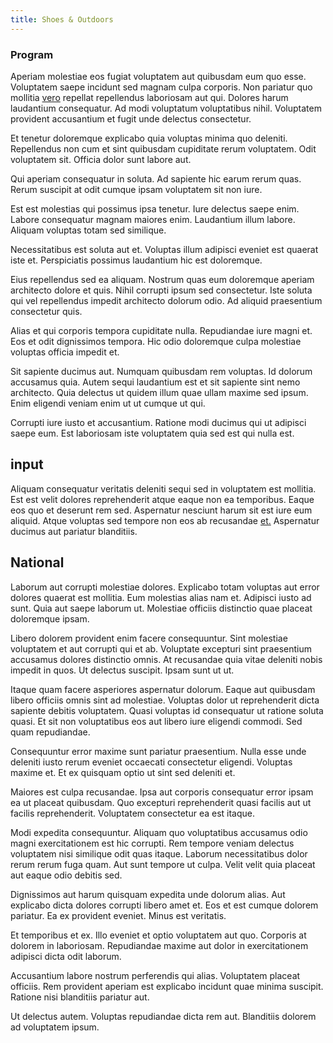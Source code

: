 ```yaml
---
title: Shoes & Outdoors
---
```


### Program

Aperiam molestiae eos fugiat voluptatem aut quibusdam eum quo esse. Voluptatem saepe incidunt sed magnam culpa corporis. Non pariatur quo mollitia [vero](/consequatur/ipsam/steel_namibia_kiribati.md) repellat repellendus laboriosam aut qui. Dolores harum laudantium consequatur. Ad modi voluptatum voluptatibus nihil. Voluptatem provident accusantium et fugit unde delectus consectetur.

Et tenetur doloremque explicabo quia voluptas minima quo deleniti. Repellendus non cum et sint quibusdam cupiditate rerum voluptatem. Odit voluptatem sit. Officia dolor sunt labore aut.

Qui aperiam consequatur in soluta. Ad sapiente hic earum rerum quas. Rerum suscipit at odit cumque ipsam voluptatem sit non iure.

Est est molestias qui possimus ipsa tenetur. Iure delectus saepe enim. Labore consequatur magnam maiores enim. Laudantium illum labore. Aliquam voluptas totam sed similique.

Necessitatibus est soluta aut et. Voluptas illum adipisci eveniet est quaerat iste et. Perspiciatis possimus laudantium hic est doloremque.

Eius repellendus sed ea aliquam. Nostrum quas eum doloremque aperiam architecto dolore et quis. Nihil corrupti ipsum sed consectetur. Iste soluta qui vel repellendus impedit architecto dolorum odio. Ad aliquid praesentium consectetur quis.

Alias et qui corporis tempora cupiditate nulla. Repudiandae iure magni et. Eos et odit dignissimos tempora. Hic odio doloremque culpa molestiae voluptas officia impedit et.

Sit sapiente ducimus aut. Numquam quibusdam rem voluptas. Id dolorum accusamus quia. Autem sequi laudantium est et sit sapiente sint nemo architecto. Quia delectus ut quidem illum quae ullam maxime sed ipsum. Enim eligendi veniam enim ut ut cumque ut qui.

Corrupti iure iusto et accusantium. Ratione modi ducimus qui ut adipisci saepe eum. Est laboriosam iste voluptatem quia sed est qui nulla est.

## input

Aliquam consequatur veritatis deleniti sequi sed in voluptatem est mollitia. Est est velit dolores reprehenderit atque eaque non ea temporibus. Eaque eos quo et deserunt rem sed. Aspernatur nesciunt harum sit est iure eum aliquid. Atque voluptas sed tempore non eos ab recusandae [et.](/facere/temporibus/adipisci/dot_com_infrastructure_microchip.md) Aspernatur ducimus aut pariatur blanditiis.

## National

Laborum aut corrupti molestiae dolores. Explicabo totam voluptas aut error dolores quaerat est mollitia. Eum molestias alias nam et. Adipisci iusto ad sunt. Quia aut saepe laborum ut. Molestiae officiis distinctio quae placeat doloremque ipsam.

Libero dolorem provident enim facere consequuntur. Sint molestiae voluptatem et aut corrupti qui et ab. Voluptate excepturi sint praesentium accusamus dolores distinctio omnis. At recusandae quia vitae deleniti nobis impedit in quos. Ut delectus suscipit. Ipsam sunt ut ut.

Itaque quam facere asperiores aspernatur dolorum. Eaque aut quibusdam libero officiis omnis sint ad molestiae. Voluptas dolor ut reprehenderit dicta sapiente debitis voluptatem. Quasi voluptas id consequatur ut ratione soluta quasi. Et sit non voluptatibus eos aut libero iure eligendi commodi. Sed quam repudiandae.

Consequuntur error maxime sunt pariatur praesentium. Nulla esse unde deleniti iusto rerum eveniet occaecati consectetur eligendi. Voluptas maxime et. Et ex quisquam optio ut sint sed deleniti et.

Maiores est culpa recusandae. Ipsa aut corporis consequatur error ipsam ea ut placeat quibusdam. Quo excepturi reprehenderit quasi facilis aut ut facilis reprehenderit. Voluptatem consectetur ea est itaque.

Modi expedita consequuntur. Aliquam quo voluptatibus accusamus odio magni exercitationem est hic corrupti. Rem tempore veniam delectus voluptatem nisi similique odit quas itaque. Laborum necessitatibus dolor rerum rerum fuga quam. Aut sunt tempore ut culpa. Velit velit quia placeat aut eaque odio debitis sed.

Dignissimos aut harum quisquam expedita unde dolorum alias. Aut explicabo dicta dolores corrupti libero amet et. Eos et est cumque dolorem pariatur. Ea ex provident eveniet. Minus est veritatis.

Et temporibus et ex. Illo eveniet et optio voluptatem aut quo. Corporis at dolorem in laboriosam. Repudiandae maxime aut dolor in exercitationem adipisci dicta odit laborum.

Accusantium labore nostrum perferendis qui alias. Voluptatem placeat officiis. Rem provident aperiam est explicabo incidunt quae minima suscipit. Ratione nisi blanditiis pariatur aut.

Ut delectus autem. Voluptas repudiandae dicta rem aut. Blanditiis dolorem ad voluptatem ipsum.
